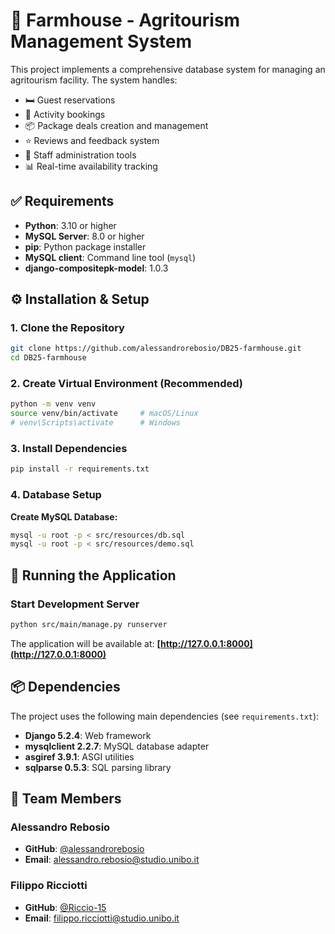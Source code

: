 # 🏡 Farmhouse - Agritourism Management System
This project implements a comprehensive database system for managing an agritourism facility. The system handles:
- 🛏️ Guest reservations
- 🚜 Activity bookings
- 📦 Package deals creation and management
- ⭐ Reviews and feedback system
- 👥 Staff administration tools
- 📊 Real-time availability tracking

## ✅ Requirements
- **Python**: 3.10 or higher
- **MySQL Server**: 8.0 or higher
- **pip**: Python package installer
- **MySQL client**: Command line tool (`mysql`)
- **django-compositepk-model**: 1.0.3

## ⚙️ Installation & Setup

### 1. Clone the Repository
```bash
git clone https://github.com/alessandrorebosio/DB25-farmhouse.git
cd DB25-farmhouse
```

### 2. Create Virtual Environment (Recommended)
```bash
python -m venv venv
source venv/bin/activate     # macOS/Linux
# venv\Scripts\activate      # Windows
```

### 3. Install Dependencies
```bash
pip install -r requirements.txt
```

### 4. Database Setup
**Create MySQL Database:**
```bash
mysql -u root -p < src/resources/db.sql
mysql -u root -p < src/resources/demo.sql
```

## 🚀 Running the Application

### Start Development Server
```bash
python src/main/manage.py runserver
```

The application will be available at: **[http://127.0.0.1:8000](http://127.0.0.1:8000)**

## 📦 Dependencies
The project uses the following main dependencies (see `requirements.txt`):
- **Django 5.2.4**: Web framework
- **mysqlclient 2.2.7**: MySQL database adapter
- **asgiref 3.9.1**: ASGI utilities
- **sqlparse 0.5.3**: SQL parsing library

## 👥 Team Members

### Alessandro Rebosio
- **GitHub**: [@alessandrorebosio](https://github.com/alessandrorebosio)
- **Email**: [alessandro.rebosio@studio.unibo.it](mailto:alessandro.rebosio@studio.unibo.it)

### Filippo Ricciotti
- **GitHub**: [@Riccio-15](https://github.com/Riccio-15)
- **Email**: [filippo.ricciotti@studio.unibo.it](mailto:filippo.ricciotti@studio.unibo.it)
